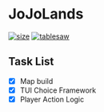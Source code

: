 # JoJoLands

[![size](https://img.shields.io/github/repo-size/sirmegamu/JoJoLands)](https://github.com/SirMegaMU/JoJoLands)
[![tablesaw](https://img.shields.io/badge/dependency-tech.tablesaw%3Atablesaw--core%3A0.43.1-green)](https://github.com/jtablesaw/tablesaw/releases/tag/v0.43.1)

## Task List

- [x] Map build
- [x] TUI Choice Framework
- [x] Player Action Logic
